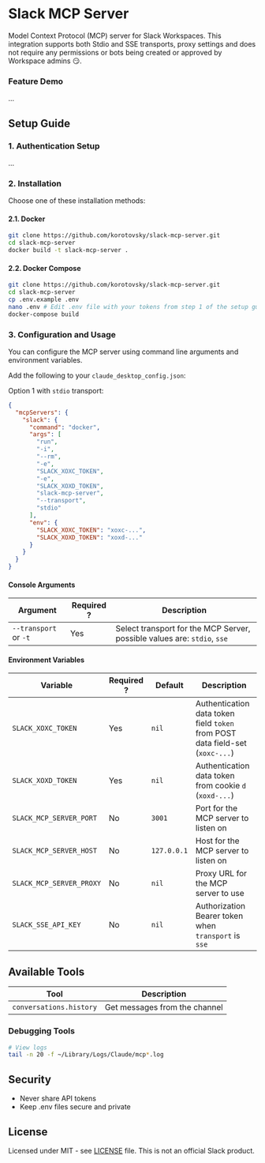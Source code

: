 # Slack MCP Server

Model Context Protocol (MCP) server for Slack Workspaces. This integration supports both Stdio and SSE transports, proxy settings and does not require any permissions or bots being created or approved by Workspace admins 😏.

### Feature Demo

...

## Setup Guide

### 1. Authentication Setup

...

### 2. Installation

Choose one of these installation methods:

#### 2.1. Docker

```bash
git clone https://github.com/korotovsky/slack-mcp-server.git
cd slack-mcp-server
docker build -t slack-mcp-server .
```

#### 2.2. Docker Compose

```bash
git clone https://github.com/korotovsky/slack-mcp-server.git
cd slack-mcp-server
cp .env.example .env
nano .env # Edit .env file with your tokens from step 1 of the setup guide
docker-compose build
```

### 3. Configuration and Usage

You can configure the MCP server using command line arguments and environment variables.

Add the following to your `claude_desktop_config.json`:

Option 1 with `stdio` transport:
```json
{
  "mcpServers": {
    "slack": {
      "command": "docker",
      "args": [
        "run",
        "-i",
        "--rm",
        "-e",
        "SLACK_XOXC_TOKEN",
        "-e",
        "SLACK_XOXD_TOKEN",
        "slack-mcp-server",
        "--transport",
        "stdio"
      ],
      "env": {
        "SLACK_XOXC_TOKEN": "xoxc-...",
        "SLACK_XOXD_TOKEN": "xoxd-..."
      }
    }
  }
}
```

#### Console Arguments

| Argument              | Required ? | Description                                                              |
|-----------------------|------------|--------------------------------------------------------------------------|
| `--transport` or `-t` | Yes        | Select transport for the MCP Server, possible values are: `stdio`, `sse` |

#### Environment Variables

| Variable                 | Required ? | Default     | Description                                                                   |
|--------------------------|------------|-------------|-------------------------------------------------------------------------------|
| `SLACK_XOXC_TOKEN`       | Yes        | `nil`       | Authentication data token field `token` from POST data field-set (`xoxc-...`) |
| `SLACK_XOXD_TOKEN`       | Yes        | `nil`       | Authentication data token from cookie `d` (`xoxd-...`)                        |
| `SLACK_MCP_SERVER_PORT`  | No         | `3001`      | Port for the MCP server to listen on                                          |
| `SLACK_MCP_SERVER_HOST`  | No         | `127.0.0.1` | Host for the MCP server to listen on                                          |
| `SLACK_MCP_SERVER_PROXY` | No         | `nil`       | Proxy URL for the MCP server to use                                           |
| `SLACK_SSE_API_KEY`      | No         | `nil`       | Authorization Bearer token when `transport` is `sse`                          |

## Available Tools

| Tool                    | Description                   |
|-------------------------|-------------------------------|
| `conversations.history` | Get messages from the channel |

### Debugging Tools

```bash
# View logs
tail -n 20 -f ~/Library/Logs/Claude/mcp*.log
```

## Security

- Never share API tokens
- Keep .env files secure and private

## License

Licensed under MIT - see [LICENSE](LICENSE) file. This is not an official Slack product.
